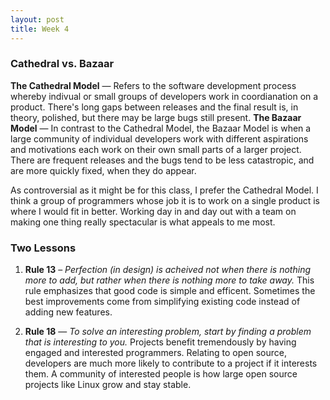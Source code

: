 ```yaml
---
layout: post
title: Week 4
---
```


### Cathedral vs. Bazaar
**The Cathedral Model** — Refers to the software development process whereby indivual or small groups of developers work in coordianation on a product. There's long gaps between releases and the final result is, in theory, polished, but there may be large bugs still present.
**The Bazaar Model** — In contrast to the Cathedral Model, the Bazaar Model is when a large community of individual developers work with different aspirations and motivations each work on their own small parts of a larger project. There are frequent releases and the bugs tend to be less catastropic, and are more quickly fixed, when they do appear. 

As controversial as it might be for this class, I prefer the Cathedral Model. I think a group of programmers whose job it is to work on a single product is where I would fit in better. Working day in and day out with a team on making one thing really spectacular is what appeals to me most.

### Two Lessons
1. **Rule 13** – *Perfection (in design) is acheived not when there is nothing more to add, but rather when there is nothing more to take away.* This rule emphasizes that good code is simple and efficent. Sometimes the best improvements come from simplifying existing code instead of adding new features.  

2. **Rule 18** — *To solve an interesting problem, start by finding a problem that is interesting to you.* Projects benefit tremendously by having engaged and interested programmers. Relating to open source, developers are much more likely to contribute to a project if it interests them. A community of interested people is how large open source projects like Linux grow and stay stable.

